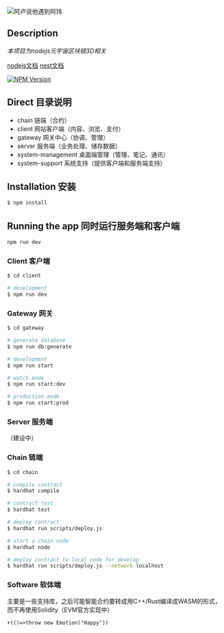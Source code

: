 ![阿卢说他遇到阿玮](https://tvax2.sinaimg.cn/crop.47.138.345.345.180/6b20647bly8fh6rmudt3cj20c80ha40r.jpg)

## Description

*本项目为nodejs元宇宙区块链3D相关*

[nodejs文档](http://nodejs.cn/api/http.html)
[nest文档](https://docs.nestjs.com/support)

<a href="https://www.npmjs.com/~nestjscore" target="_blank"><img src="https://img.shields.io/npm/v/@nestjs/core.svg" alt="NPM Version" /></a>

## Direct 目录说明

* chain 链端（合约）
* client 网站客户端（内容、浏览、支付）
* gateway 网关中心（协调、管理）
* server 服务端（业务处理、储存数据）
* system-management 桌面端管理（管理、笔记、通讯）
* system-support 系统支持（提供客户端和服务端支持）

## Installation 安装

```bash
$ npm install
```

## Running the app 同时运行服务端和客户端

```bash
npm run dev
```

### Client 客户端

```bash
$ cd client

# development
$ npm run dev
```

### Gateway 网关

```bash
$ cd gateway

# generate database
$ npm run db:generate

# development
$ npm run start

# watch mode
$ npm run start:dev

# production mode
$ npm run start:prod
```

### Server 服务端

（建设中）

### Chain 链端

```bash
$ cd chain

# compile contract
$ hardhat compile

# contract test
$ hardhat test

# deploy contract
$ hardhat run scripts/deploy.js

# start a chain node
$ hardhat node

# deploy contract to local node for develop
$ hardhat run scripts/deploy.js --network localhost
```

### Software 软体端

主要是一些支持库，之后可能智能合约要转成用C++/Rust编译成WASM的形式，而不再使用Solidity（EVM官方实现中）

`+(()=>throw new Emotion("Happy"))`
